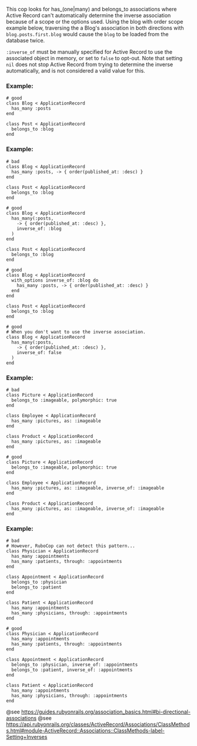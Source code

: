 This cop looks for has_(one|many) and belongs_to associations where
Active Record can't automatically determine the inverse association
because of a scope or the options used. Using the blog with order scope
example below, traversing the a Blog's association in both directions
with `blog.posts.first.blog` would cause the `blog` to be loaded from
the database twice.

`:inverse_of` must be manually specified for Active Record to use the
associated object in memory, or set to `false` to opt-out. Note that
setting `nil` does not stop Active Record from trying to determine the
inverse automatically, and is not considered a valid value for this.

### Example:
    # good
    class Blog < ApplicationRecord
      has_many :posts
    end

    class Post < ApplicationRecord
      belongs_to :blog
    end

### Example:
    # bad
    class Blog < ApplicationRecord
      has_many :posts, -> { order(published_at: :desc) }
    end

    class Post < ApplicationRecord
      belongs_to :blog
    end

    # good
    class Blog < ApplicationRecord
      has_many(:posts,
        -> { order(published_at: :desc) },
        inverse_of: :blog
      )
    end

    class Post < ApplicationRecord
      belongs_to :blog
    end

    # good
    class Blog < ApplicationRecord
      with_options inverse_of: :blog do
        has_many :posts, -> { order(published_at: :desc) }
      end
    end

    class Post < ApplicationRecord
      belongs_to :blog
    end

    # good
    # When you don't want to use the inverse association.
    class Blog < ApplicationRecord
      has_many(:posts,
        -> { order(published_at: :desc) },
        inverse_of: false
      )
    end

### Example:
    # bad
    class Picture < ApplicationRecord
      belongs_to :imageable, polymorphic: true
    end

    class Employee < ApplicationRecord
      has_many :pictures, as: :imageable
    end

    class Product < ApplicationRecord
      has_many :pictures, as: :imageable
    end

    # good
    class Picture < ApplicationRecord
      belongs_to :imageable, polymorphic: true
    end

    class Employee < ApplicationRecord
      has_many :pictures, as: :imageable, inverse_of: :imageable
    end

    class Product < ApplicationRecord
      has_many :pictures, as: :imageable, inverse_of: :imageable
    end

### Example:
    # bad
    # However, RuboCop can not detect this pattern...
    class Physician < ApplicationRecord
      has_many :appointments
      has_many :patients, through: :appointments
    end

    class Appointment < ApplicationRecord
      belongs_to :physician
      belongs_to :patient
    end

    class Patient < ApplicationRecord
      has_many :appointments
      has_many :physicians, through: :appointments
    end

    # good
    class Physician < ApplicationRecord
      has_many :appointments
      has_many :patients, through: :appointments
    end

    class Appointment < ApplicationRecord
      belongs_to :physician, inverse_of: :appointments
      belongs_to :patient, inverse_of: :appointments
    end

    class Patient < ApplicationRecord
      has_many :appointments
      has_many :physicians, through: :appointments
    end

@see https://guides.rubyonrails.org/association_basics.html#bi-directional-associations
@see https://api.rubyonrails.org/classes/ActiveRecord/Associations/ClassMethods.html#module-ActiveRecord::Associations::ClassMethods-label-Setting+Inverses